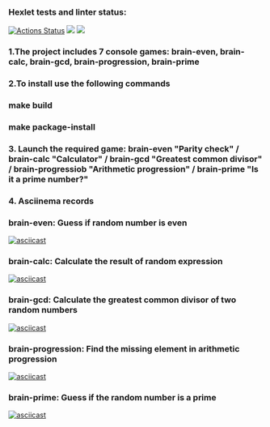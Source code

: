 ### Hexlet tests and linter status:
[![Actions Status](https://github.com/bolnitsa/python-project-49/actions/workflows/hexlet-check.yml/badge.svg)](https://github.com/bolnitsa/python-project-49/actions)
<a href="https://codeclimate.com/github/bolnitsa/python-project-49/maintainability"><img src="https://api.codeclimate.com/v1/badges/160cc91c6438b20afdac/maintainability" /></a>
<a href="https://codeclimate.com/github/bolnitsa/python-project-49/test_coverage"><img src="https://api.codeclimate.com/v1/badges/160cc91c6438b20afdac/test_coverage" /></a>
### 1.The project includes 7 console games: brain-even, brain-calc, brain-gcd, brain-progression, brain-prime

### 2.To install use the following commands
### make build
### make package-install


### 3. Launch the required game: brain-even "Parity check" / brain-calc "Calculator" / brain-gcd "Greatest common divisor" / brain-progressiob "Arithmetic progression" / brain-prime "Is it a prime number?"

### 4. Asciinema records
### brain-even: Guess if random number is even 
[![asciicast](https://asciinema.org/a/btKHRp3T8PlbYypvemF6zPtjO.png)](https://asciinema.org/a/btKHRp3T8PlbYypvemF6zPtjO)
### brain-calc: Calculate the result of random expression
[![asciicast](https://asciinema.org/a/EYI5c52Dt6P8IfBr6nwbC27gZ.png)](https://asciinema.org/a/EYI5c52Dt6P8IfBr6nwbC27gZ) 
### brain-gcd: Calculate the greatest common divisor of two random numbers
[![asciicast](https://asciinema.org/a/Dk59AwEWvfa8oi2y1ttSMu5Pk.png)](https://asciinema.org/a/Dk59AwEWvfa8oi2y1ttSMu5Pk)
### brain-progression: Find the missing element in arithmetic progression
[![asciicast](https://asciinema.org/a/191dp7zMD7bdxsPxqAXXhciW1.png)](https://asciinema.org/a/191dp7zMD7bdxsPxqAXXhciW1)
### brain-prime: Guess if the random number is a prime
[![asciicast](https://asciinema.org/a/GGHev0Cnf1dqh3rvEehvApfjC)](https://asciinema.org/a/GGHev0Cnf1dqh3rvEehvApfjC) 
